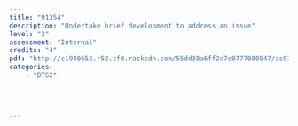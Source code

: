 ```yaml
---
title: "91354"
description: "Undertake brief development to address an issue"
level: "2"
assessment: "Internal"
credits: "4"
pdf: "http://c1940652.r52.cf0.rackcdn.com/55dd38a6ff2a7c0777000547/as91354.pdf"
categories:
    - "DTS2"
    
    
    
    
---
```

